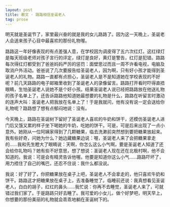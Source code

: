 ```yaml
---
layout: post
title: 散文 · 路路相信圣诞老人
tag: prose
---
```


明天就是圣诞节了，家里最兴奋的就是我的女儿路路了。因为这一天晚上，圣诞老人会送来孩子心目中最喜欢的那份礼物喔。

路路这一年好像表现的有点差强人意，在学校因为调皮得了五六次红灯。这红绿灯是每天班级老师对孩子言行的评定，绿灯是良好，黄灯是警告，红灯是犯错。路路每次得红灯都受到了爸爸妈妈严厉的惩罚：面壁思过而且一周不许看电视，电脑及取消户外活动。爸爸说了几次要报告给圣诞老人，因为啊，只有好小孩才能得到圣诞老人的礼物。路路一直都有点担心，圣诞老人是不是知道她在学校表现的不好呢？前几天路路的电子邮箱里收到了圣诞老人的录像留言。路路打开看时吓得直捂眼睛，生怕圣诞老人说她不是个好小孩。结果圣诞老人说已经把路路放在他送礼物的孩子名单上了，还告诉路路他知道她最想要的礼物是什么，路路在听留言时激动的连声大叫：圣诞老人把我放在名单上了！于是我就问，他有没有说一定会送给你礼物呢？路路想了想有点郁闷地说：没有。

今天晚上，路路在圣诞树下留好了圣诞老人喜欢的牛奶和饼干，还模仿圣诞老人进门后又饿又累的样子坐下喝她的牛奶，吃她的饼干。可是，可是后来出现了一点小意外。她刚从一位阿姨家得到了几颗糖果，临去洗漱前突然想到要把糖果放起来。我有些好奇，问她为什么？她边藏糖果边说：喔，圣诞老人来了会把糖果拿走的……我和先生瞪大了眼睛说：天啊，你怎么这么小气啊，要是圣诞老人知道了还会给你礼物吗？她有些不好意思，想了想说：圣诞老人现在还在北极村啊，他不会知道的。我说：可是会有精灵告诉他喔。他要是知道你这么小气……路路吓坏了，用力捂住了自己的嘴巴，还忍不住说：我什么都没说。

我说：好了好了，你把糖果放在桌子上吧，圣诞老人不会拿走的，他只喜欢牛奶和饼干。路路这才把糖果放在桌子上，去准备睡觉了。临睡前还说：我真想看见圣诞老人，白白的胡子，红红的鼻头……我忙说：你再不去睡觉，圣诞老人来了，可就错过我们家了。于是路路只好去睡了。我可爱的小女儿，做个好梦吧，明天早上，你想要的那份美丽的礼物就会乖乖地躺在圣诞树下的。